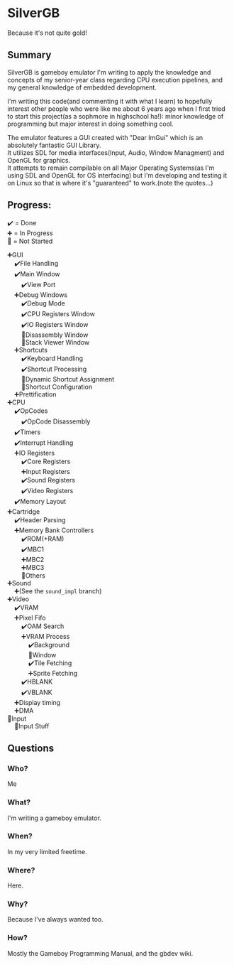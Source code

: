 # SilverGB
Because it's not quite gold!

## Summary
SilverGB is gameboy emulator I'm writing to apply the knowledge and concepts of my senior-year 
class regarding CPU execution pipelines, and my general knowledge of embedded development.

I'm writing this code(and commenting it with what I learn) to hopefully interest other people who 
were like me about 6 years ago when I first tried to start this project(as a sophmore in highschool ha!): 
minor knowledge of programming but major interest in doing something cool.

The emulator features a GUI created with "Dear ImGui" which is an absolutely fantastic GUI Library.  
It utilizes SDL for media interfaces(Input, Audio, Window Managment) and OpenGL for graphics.  
It attempts to remain compilable on all Major Operating Systems(as I'm using SDL and OpenGL for OS interfacing)
but I'm developing and testing it on Linux so that is where it's "guaranteed" to work.(note the quotes...)  

## Progress:  
✔️ = Done  
➕ = In Progress  
🚫 = Not Started  

➕GUI  
&nbsp;&nbsp;&nbsp;&nbsp;✔️File Handling  
&nbsp;&nbsp;&nbsp;&nbsp;✔️Main Window  
&nbsp;&nbsp;&nbsp;&nbsp;&nbsp;&nbsp;&nbsp;&nbsp;✔️View Port  
&nbsp;&nbsp;&nbsp;&nbsp;➕Debug Windows  
&nbsp;&nbsp;&nbsp;&nbsp;&nbsp;&nbsp;&nbsp;&nbsp;✔️Debug Mode  
&nbsp;&nbsp;&nbsp;&nbsp;&nbsp;&nbsp;&nbsp;&nbsp;✔️CPU Registers Window  
&nbsp;&nbsp;&nbsp;&nbsp;&nbsp;&nbsp;&nbsp;&nbsp;✔️IO Registers Window  
&nbsp;&nbsp;&nbsp;&nbsp;&nbsp;&nbsp;&nbsp;&nbsp;🚫Disassembly Window  
&nbsp;&nbsp;&nbsp;&nbsp;&nbsp;&nbsp;&nbsp;&nbsp;🚫Stack Viewer Window  
&nbsp;&nbsp;&nbsp;&nbsp;➕Shortcuts  
&nbsp;&nbsp;&nbsp;&nbsp;&nbsp;&nbsp;&nbsp;&nbsp;✔️Keyboard Handling  
&nbsp;&nbsp;&nbsp;&nbsp;&nbsp;&nbsp;&nbsp;&nbsp;✔️Shortcut Processing  
&nbsp;&nbsp;&nbsp;&nbsp;&nbsp;&nbsp;&nbsp;&nbsp;🚫Dynamic Shortcut Assignment  
&nbsp;&nbsp;&nbsp;&nbsp;&nbsp;&nbsp;&nbsp;&nbsp;🚫Shortcut Configuration  
&nbsp;&nbsp;&nbsp;&nbsp;➕Prettification  
➕CPU  
&nbsp;&nbsp;&nbsp;&nbsp;✔️OpCodes  
&nbsp;&nbsp;&nbsp;&nbsp;&nbsp;&nbsp;&nbsp;&nbsp;✔️OpCode Disassembly  
&nbsp;&nbsp;&nbsp;&nbsp;✔️Timers  
&nbsp;&nbsp;&nbsp;&nbsp;✔️Interrupt Handling  
&nbsp;&nbsp;&nbsp;&nbsp;➕IO Registers  
&nbsp;&nbsp;&nbsp;&nbsp;&nbsp;&nbsp;&nbsp;&nbsp;✔️Core Registers  
&nbsp;&nbsp;&nbsp;&nbsp;&nbsp;&nbsp;&nbsp;&nbsp;➕Input Registers  
&nbsp;&nbsp;&nbsp;&nbsp;&nbsp;&nbsp;&nbsp;&nbsp;✔️Sound Registers  
&nbsp;&nbsp;&nbsp;&nbsp;&nbsp;&nbsp;&nbsp;&nbsp;✔️Video Registers  
&nbsp;&nbsp;&nbsp;&nbsp;✔️Memory Layout  
➕Cartridge  
&nbsp;&nbsp;&nbsp;&nbsp;✔️Header Parsing  
&nbsp;&nbsp;&nbsp;&nbsp;➕Memory Bank Controllers  
&nbsp;&nbsp;&nbsp;&nbsp;&nbsp;&nbsp;&nbsp;&nbsp;✔️ROM(+RAM)  
&nbsp;&nbsp;&nbsp;&nbsp;&nbsp;&nbsp;&nbsp;&nbsp;✔️MBC1  
&nbsp;&nbsp;&nbsp;&nbsp;&nbsp;&nbsp;&nbsp;&nbsp;➕️MBC2  
&nbsp;&nbsp;&nbsp;&nbsp;&nbsp;&nbsp;&nbsp;&nbsp;➕️MBC3  
&nbsp;&nbsp;&nbsp;&nbsp;&nbsp;&nbsp;&nbsp;&nbsp;🚫Others  
➕Sound  
&nbsp;&nbsp;&nbsp;&nbsp;➕(See the `sound_impl` branch)  
➕Video  
&nbsp;&nbsp;&nbsp;&nbsp;✔️VRAM  
&nbsp;&nbsp;&nbsp;&nbsp;➕Pixel Fifo  
&nbsp;&nbsp;&nbsp;&nbsp;&nbsp;&nbsp;&nbsp;&nbsp;✔️OAM Search  
&nbsp;&nbsp;&nbsp;&nbsp;&nbsp;&nbsp;&nbsp;&nbsp;➕VRAM Process  
&nbsp;&nbsp;&nbsp;&nbsp;&nbsp;&nbsp;&nbsp;&nbsp;&nbsp;&nbsp;&nbsp;&nbsp;✔️Background  
&nbsp;&nbsp;&nbsp;&nbsp;&nbsp;&nbsp;&nbsp;&nbsp;&nbsp;&nbsp;&nbsp;&nbsp;🚫Window  
&nbsp;&nbsp;&nbsp;&nbsp;&nbsp;&nbsp;&nbsp;&nbsp;&nbsp;&nbsp;&nbsp;&nbsp;✔️Tile Fetching  
&nbsp;&nbsp;&nbsp;&nbsp;&nbsp;&nbsp;&nbsp;&nbsp;&nbsp;&nbsp;&nbsp;&nbsp;➕️Sprite Fetching  
&nbsp;&nbsp;&nbsp;&nbsp;&nbsp;&nbsp;&nbsp;&nbsp;️✔️HBLANK  
&nbsp;&nbsp;&nbsp;&nbsp;&nbsp;&nbsp;&nbsp;&nbsp;️✔️VBLANK  
&nbsp;&nbsp;&nbsp;&nbsp;➕Display timing  
&nbsp;&nbsp;&nbsp;&nbsp;➕DMA  
🚫Input  
&nbsp;&nbsp;&nbsp;&nbsp;🚫Input Stuff  

## Questions
### Who?
Me

### What?
I'm writing a gameboy emulator.

### When?
In my very limited freetime.

### Where?
Here.

### Why?
Because I've always wanted too.

### How?
Mostly the Gameboy Programming Manual, and the gbdev wiki.
